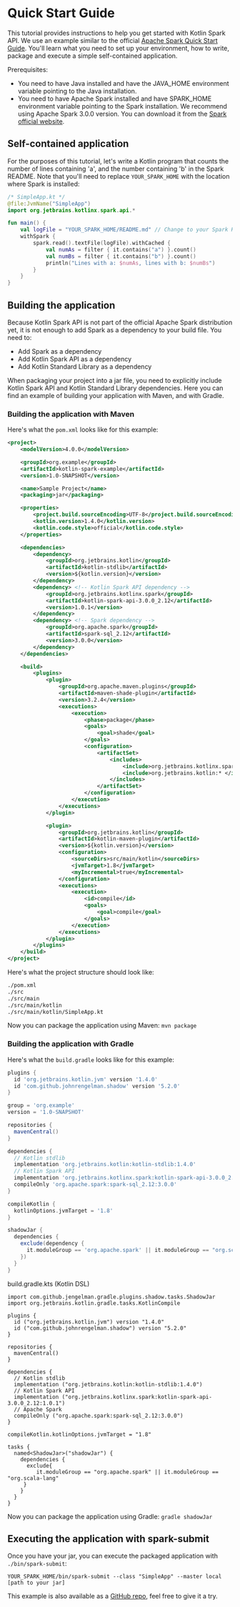 # Quick Start Guide

This tutorial provides instructions to help you get started with Kotlin Spark API. We use an example similar to the official [Apache Spark 
Quick Start Guide](https://spark.apache.org/docs/3.0.0/quick-start.html#self-contained-applications). 
You'll learn what you need to set up your environment, how to write, package and execute a simple self-contained application.
 
Prerequisites:
- You need to have Java installed and have the JAVA_HOME environment variable pointing to the Java installation.
- You need to have Apache Spark installed and have SPARK_HOME environment variable pointing to the Spark installation. 
We recommend using Apache Spark 3.0.0 version. You can download it from the [Spark official website](https://spark.apache.org/downloads.html).
   

## Self-contained application

For the purposes of this tutorial, let's write a Kotlin program that counts the number of lines containing 'a', 
and the number containing 'b' in the Spark README. Note that you'll need to replace `YOUR_SPARK_HOME` with the 
location where Spark is installed:

```kotlin
/* SimpleApp.kt */
@file:JvmName("SimpleApp")
import org.jetbrains.kotlinx.spark.api.*

fun main() {
    val logFile = "YOUR_SPARK_HOME/README.md" // Change to your Spark Home path
    withSpark {
        spark.read().textFile(logFile).withCached {
            val numAs = filter { it.contains("a") }.count()
            val numBs = filter { it.contains("b") }.count()
            println("Lines with a: $numAs, lines with b: $numBs")
        }
    }
}
``` 

## Building the application
Because Kotlin Spark API is not part of the official Apache Spark distribution yet, it is not enough to add Spark 
as a dependency to your build file. 
You need to: 
- Add Spark as a dependency
- Add Kotlin Spark API as a dependency
- Add Kotlin Standard Library as a dependency

When packaging your project into a jar file, you need to explicitly include Kotlin Spark API and Kotlin Standard Library 
dependencies. Here you can find an example of building your application with Maven, and with Gradle. 

### Building the application with Maven

Here's what the `pom.xml` looks like for this example:
```xml
<project>
    <modelVersion>4.0.0</modelVersion>

    <groupId>org.example</groupId>
    <artifactId>kotlin-spark-example</artifactId>
    <version>1.0-SNAPSHOT</version>

    <name>Sample Project</name>
    <packaging>jar</packaging>

    <properties>
        <project.build.sourceEncoding>UTF-8</project.build.sourceEncoding>
        <kotlin.version>1.4.0</kotlin.version>
        <kotlin.code.style>official</kotlin.code.style>
    </properties>

    <dependencies>
        <dependency>
            <groupId>org.jetbrains.kotlin</groupId>
            <artifactId>kotlin-stdlib</artifactId>
            <version>${kotlin.version}</version>
        </dependency>
        <dependency> <!-- Kotlin Spark API dependency -->
            <groupId>org.jetbrains.kotlinx.spark</groupId>
            <artifactId>kotlin-spark-api-3.0.0_2.12</artifactId>
            <version>1.0.1</version>
        </dependency>
        <dependency> <!-- Spark dependency -->
            <groupId>org.apache.spark</groupId>
            <artifactId>spark-sql_2.12</artifactId>
            <version>3.0.0</version>
        </dependency>
    </dependencies>

    <build>
        <plugins>
            <plugin>
                <groupId>org.apache.maven.plugins</groupId>
                <artifactId>maven-shade-plugin</artifactId>
                <version>3.2.4</version>
                <executions>
                    <execution>
                        <phase>package</phase>
                        <goals>
                            <goal>shade</goal>
                        </goals>
                        <configuration>
                            <artifactSet>
                                <includes>
                                    <include>org.jetbrains.kotlinx.spark:*</include>
                                    <include>org.jetbrains.kotlin:* </include>
                                </includes>
                            </artifactSet>
                        </configuration>
                    </execution>
                </executions>
            </plugin>

            <plugin>
                <groupId>org.jetbrains.kotlin</groupId>
                <artifactId>kotlin-maven-plugin</artifactId>
                <version>${kotlin.version}</version>
                <configuration>
                    <sourceDirs>src/main/kotlin</sourceDirs>
                    <jvmTarget>1.8</jvmTarget>
                    <myIncremental>true</myIncremental>
                </configuration>
                <executions>
                    <execution>
                        <id>compile</id>
                        <goals> 
                            <goal>compile</goal> 
                        </goals>
                    </execution>
                </executions>
            </plugin>
        </plugins>
    </build>
</project>
```  

Here's what the project structure should look like:
```bash
./pom.xml
./src
./src/main
./src/main/kotlin
./src/main/kotlin/SimpleApp.kt
```


Now you can package the application using Maven:
`mvn package`

### Building the application with Gradle

Here's what the `build.gradle` looks like for this example:

```groovy
plugins {
  id 'org.jetbrains.kotlin.jvm' version '1.4.0'
  id 'com.github.johnrengelman.shadow' version '5.2.0'
}

group = 'org.example'
version = '1.0-SNAPSHOT'

repositories {
  mavenCentral()
}

dependencies {
  // Kotlin stdlib
  implementation 'org.jetbrains.kotlin:kotlin-stdlib:1.4.0'
  // Kotlin Spark API
  implementation 'org.jetbrains.kotlinx.spark:kotlin-spark-api-3.0.0_2.12:1.0.1'  // Apache Spark
  compileOnly 'org.apache.spark:spark-sql_2.12:3.0.0'
}

compileKotlin {
  kotlinOptions.jvmTarget = '1.8'
}

shadowJar {
  dependencies {
    exclude(dependency {
      it.moduleGroup == 'org.apache.spark' || it.moduleGroup == "org.scala-lang"
    })
  }
}
```

build.gradle.kts (Kotlin DSL)
```
import com.github.jengelman.gradle.plugins.shadow.tasks.ShadowJar
import org.jetbrains.kotlin.gradle.tasks.KotlinCompile

plugins {
  id ("org.jetbrains.kotlin.jvm") version "1.4.0"
  id ("com.github.johnrengelman.shadow") version "5.2.0"
}

repositories {
  mavenCentral()
}

dependencies {
  // Kotlin stdlib
  implementation ("org.jetbrains.kotlin:kotlin-stdlib:1.4.0")
  // Kotlin Spark API
  implementation ("org.jetbrains.kotlinx.spark:kotlin-spark-api-3.0.0_2.12:1.0.1")
  // Apache Spark
  compileOnly ("org.apache.spark:spark-sql_2.12:3.0.0")
}

compileKotlin.kotlinOptions.jvmTarget = "1.8"

tasks {
  named<ShadowJar>("shadowJar") {
    dependencies {
      exclude{
         it.moduleGroup == "org.apache.spark" || it.moduleGroup == "org.scala-lang"
     }
    }
  }
}
```


Now you can package the application using Gradle:
`gradle shadowJar`

 
## Executing the application with spark-submit

Once you have your jar, you can execute the packaged application with `./bin/spark-submit`:

`YOUR_SPARK_HOME/bin/spark-submit --class "SimpleApp" --master local [path to your jar]`

This example is also available as a [GitHub repo](https://github.com/MKhalusova/kotlin-spark-example), feel free to give it a try.
